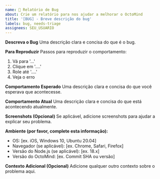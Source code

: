 ```yaml
---
name: 🐞 Relatório de Bug
about: Crie um relatório para nos ajudar a melhorar o OctoMind
title: '[BUG] - Breve descrição do bug'
labels: bug, needs-triage
assignees: SEU_USUARIO
---
```


**Descreva o Bug**
Uma descrição clara e concisa do que é o bug.

**Para Reproduzir**
Passos para reproduzir o comportamento:
1. Vá para '...'
2. Clique em '....'
3. Role até '....'
4. Veja o erro

**Comportamento Esperado**
Uma descrição clara e concisa do que você esperava que acontecesse.

**Comportamento Atual**
Uma descrição clara e concisa do que está acontecendo atualmente.

**Screenshots (Opcional)**
Se aplicável, adicione screenshots para ajudar a explicar seu problema.

**Ambiente (por favor, complete esta informação):**
 - OS: [ex. iOS, Windows 10, Ubuntu 20.04]
 - Navegador (se aplicável): [ex. Chrome, Safari, Firefox]
 - Versão do Node.js (se aplicável): [ex. 18.x]
 - Versão do OctoMind: [ex. Commit SHA ou versão]

**Contexto Adicional (Opcional)**
Adicione qualquer outro contexto sobre o problema aqui.
